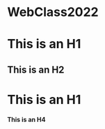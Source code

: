# WebClass2022

This is an H1
=============

This is an H2
-------------

# This is an H1
#### This is an H4
